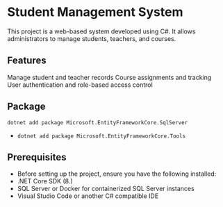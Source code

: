 # Student Management System
This project is a web-based system developed using C#. It allows administrators to manage students, teachers, and courses.

## Features
Manage student and teacher records
Course assignments and tracking
User authentication and role-based access control

## Package
`dotnet add package Microsoft.EntityFrameworkCore.SqlServer`
- `dotnet add package Microsoft.EntityFrameworkCore.Tools`

## Prerequisites
- Before setting up the project, ensure you have the following installed:
- .NET Core SDK (8.)
- SQL Server or Docker for containerized SQL Server instances
- Visual Studio Code or another C# compatible IDE


